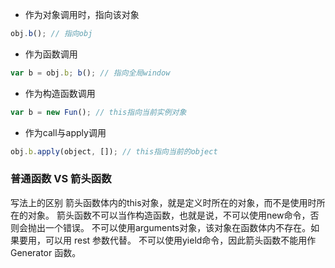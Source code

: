 - 作为对象调用时，指向该对象 
```js
obj.b(); // 指向obj 
```
- 作为函数调用
```js
var b = obj.b; b(); // 指向全局window
```
- 作为构造函数调用
```js
var b = new Fun(); // this指向当前实例对象 
```
- 作为call与apply调用 
```js
obj.b.apply(object, []); // this指向当前的object
```

### 普通函数 VS 箭头函数

写法上的区别
箭头函数体内的this对象，就是定义时所在的对象，而不是使用时所在的对象。
箭头函数不可以当作构造函数，也就是说，不可以使用new命令，否则会抛出一个错误。
不可以使用arguments对象，该对象在函数体内不存在。如果要用，可以用 rest 参数代替。
不可以使用yield命令，因此箭头函数不能用作 Generator 函数。